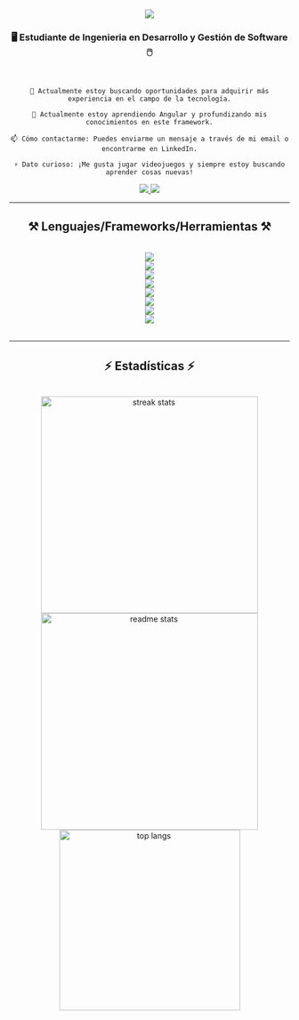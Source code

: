 <h1 align="center">
    <img src="https://readme-typing-svg.demolab.com?font=Fira+Code&pause=1000&color=60DAFA&center=true&vCenter=true&random=false&width=435&lines=%C2%A1Holaaa!+%F0%9F%91%8B;Mi+nombre+es+Manuel+Alejandro+Pasos+Cupul;%C2%A1Bienvenido+a+mi+perfil!+%F0%9F%92%BB" />
</h1>

<h3 align="center">🖥 Estudiante de Ingenieria en Desarrollo y Gestión de Software 🖱</h3>

<br/>

<div align="center">

    🔭 Actualmente estoy buscando oportunidades para adquirir más experiencia en el campo de la tecnología.

    🌱 Actualmente estoy aprendiendo Angular y profundizando mis conocimientos en este framework.

    📫 Cómo contactarme: Puedes enviarme un mensaje a través de mi email o encontrarme en LinkedIn.

    ⚡ Dato curioso: ¡Me gusta jugar videojuegos y siempre estoy buscando aprender cosas nuevas!

</div>
 
<div align="center"> 

  <a href="mailto:manuel.pasosbtc1@gmail.com" target="_blank">
    <img src="https://img.shields.io/badge/Gmail-D14836?style=for-the-badge&logo=gmail&logoColor=white" target="_blank" />
  </a>

  <a href="https://www.linkedin.com/in/manuelpasosc" target="_blank">
    <img src="https://img.shields.io/badge/LinkedIn-0077B5?style=for-the-badge&logo=linkedin&logoColor=white" target="_blank" />
  </a>

</div>

<hr/>
 
<h2 align="center">⚒️ Lenguajes/Frameworks/Herramientas ⚒️</h2>
<br/>
<div align="center">
    <img src="https://skillicons.dev/icons?i=git,github,gitlab" /><br>
    <img src="https://skillicons.dev/icons?i=html,css,sass,bootstrap,tailwind" /><br>
    <img src="https://skillicons.dev/icons?i=javascript,ts,nodejs,react,angular,express" /><br>
    <img src="https://skillicons.dev/icons?i=cs,dotnet" /><br>
    <img src="https://skillicons.dev/icons?i=php,laravel" /><br>
    <img src="https://skillicons.dev/icons?i=python,fastapi" /><br>
    <img src="https://skillicons.dev/icons?i=firebase,mongodb,mysql" /><br>
    <img src="https://skillicons.dev/icons?i=figma,ps,ai" /><br>
</div>

<br/>

<hr/>

<h2 align="center">⚡ Estadísticas ⚡</h2>
<br>
<div align=center>
  <img width=390 src="https://streak-stats.demolab.com?user=EMECROLL&theme=react&locale=en&date_format=j%20M%5B%20Y%5D" alt="streak stats"/>
  
  <img width=390 src="https://github-readme-stats-salesp07.vercel.app/api?username=EMECROLL&count_private=true&show_icons=true&theme=react&rank_icon=github&border_radius=10" alt="readme stats" />
  <br/>
  <img width=325 align="center" src="https://github-readme-stats-salesp07.vercel.app/api/top-langs/?username=EMECROLL&hide=HTML&langs_count=8&layout=compact&theme=react&border_radius=10&size_weight=0.5&count_weight=0.5&exclude_repo=github-readme-stats" alt="top langs" />
</div>

<br/><br/>
